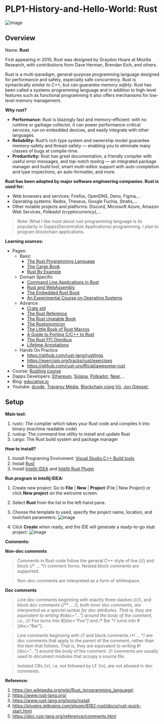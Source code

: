 # PLP1-History-and-Hello-World: Rust
![image](https://user-images.githubusercontent.com/88206341/154418337-aacad72f-c7ce-43d3-b39f-9a8a8f3c083d.png)
## Overview
Name: **Rust**

First appearing in 2010, Rust was designed by Graydon Hoare at Mozilla Research, with contributions from Dave Herman, Brendan Eich, and others.

Rust is a multi-paradigm, general-purpose programming language designed for performance and safety, especially safe concurrency. Rust is syntactically _similar to C++_, but can guarantee _memory safety_. Rust has been called a systems programming language and in addition to high-level features such as functional programming it also offers mechanisms for low-level memory management.

**Why rust?**
- **Performance:** Rust is blazingly fast and memory-efficient: with no runtime or garbage collector, it can power performance-critical services, run on embedded devices, and easily integrate with other languages.
- **Reliability:** Rust’s rich type system and ownership model guarantee memory-safety and thread-safety — enabling you to eliminate many classes of bugs at compile-time.
- **Productivity:** Rust has great documentation, a friendly compiler with useful error messages, and top-notch tooling — an integrated package manager and build tool, smart multi-editor support with auto-completion and type inspections, an auto-formatter, and more.

**Rust has been adopted by major software engineering companies. Rust is used for:**
- Web browsers and services: Firefox, OpenDNS, Deno, Figma,...
- Operating systems: Redox, Theseus, Google Fuchia, Stratis,...
- Other notable projects and platforms: Discord, Microsoft Azure, Amazon Web Services, _Polkadot (cryptocurrency)_,...

> Note: What I like most about rust programming language is its popularity in Dapps(Decentralize Applications) programming. I plan to program blockchain applications. 

**Learning sources:**
- Pages: 
  - Basic
    - [The Rust Programming Language](https://doc.rust-lang.org/stable/book/)
    - [The Cargo Book](https://doc.rust-lang.org/cargo/index.html)
    - [Rust By Example](https://doc.rust-lang.org/rust-by-example/)
  - Domain Specific
    - [Command Line Applications in Rust](https://rust-cli.github.io/book/index.html)
    - [Rust and WebAssembly](https://rustwasm.github.io/docs/book/#how-to-read-this-book)
    - [The Embedded Rust Book](https://doc.rust-lang.org/stable/embedded-book/)
    - [An Experimental Course on Operating Systems](https://cs140e.sergio.bz/)
  - Advance
    - [Crate std](https://doc.rust-lang.org/std/index.html)
    - [The Rust Reference](https://doc.rust-lang.org/reference/index.html)
    - [The Rust Unstable Book](https://doc.rust-lang.org/nightly/unstable-book/index.html)
    - [The Rustonomicon](https://doc.rust-lang.org/nomicon/)
    - [The Little Book of Rust Macros](https://veykril.github.io/tlborm/introduction.html)
    - [A Guide to Porting C/C++ to Rust](https://locka99.gitbooks.io/a-guide-to-porting-c-to-rust/content/)
    - [The Rust FFI Omnibus](https://jakegoulding.com/rust-ffi-omnibus/)
    - [Lifetime Annotations](https://www.youtube.com/watch?v=rAl-9HwD858&list=PLqbS7AVVErFiWDOAVrPt7aYmnuuOLYvaO&t=0s)
  - Hands On Practice
    - https://github.com/rust-lang/rustlings
    - https://exercism.org/tracks/rust/exercises
    - https://github.com/rust-unofficial/awesome-rust
- Course: [Rustling course](https://github.com/rust-lang/rustlings/)
- Dapps Developers: [Ethereum](https://ethereum.org/en/developers/docs/programming-languages/rust/), [Solana](https://docs.solana.com/developing/on-chain-programs/developing-rust), [Polkadot](https://polkadot.network/technology/), [Near](https://docs.near.org/docs/develop/contracts/rust/intro),...
- Blog: [educative.io](https://www.educative.io/blog/rust-tutorial-from-scratch)
- Youtube: [dcode](https://www.youtube.com/watch?v=vOMJlQ5B-M0&list=PLVvjrrRCBy2JSHf9tGxGKJ-bYAN_uDCUL), [Traversy Media](https://www.youtube.com/watch?v=zF34dRivLOw), [Blockchain cùng Vũ](https://www.youtube.com/watch?v=k9dM0SiX9iU&list=PLFnEYduGTiXE2ejxmzTIraP2feI-pmeuw), [Jon Gjenset](https://www.youtube.com/channel/UC_iD0xppBwwsrM9DegC5cQQ), 


## Setup

**Main tool:**
1. rustc: The complier which takes your Rust code and compiles it into binary (machine readable code)
2. rustup: The command line utility to install and update Rust
3. cargo: The Rust build system and package manager

**How to install?**
1. Install Programing Enviroment: [Visual Studio C++ Build tools](https://visualstudio.microsoft.com/visual-cpp-build-tools/) 
2. Install [Rust](https://www.rust-lang.org/tools/install)
3. Install [Intellij IDEA](https://www.jetbrains.com/idea/) and [Intellij Rust Plugin](https://www.jetbrains.com/rust/)

**Run program in Intellij IDEA:**
1. Create new project: Go to **File** | **New** | **Project** (File | New Project) or click **New project** on the welcome screen.
2. Select **Rust** from the list in the left-hand pane.
3. Choose the template to used, specify the project name, location, and toolchain parameters:
![image](https://user-images.githubusercontent.com/88206341/154417869-3540cdb4-8be8-4d91-8ea9-7f66bc66d4ae.png)

4. Click **Create** when ready, and the IDE will generate a ready-to-go stub project:
![image](https://user-images.githubusercontent.com/88206341/154417918-4ab4f2ae-7327-4f1f-9e83-6de50179ff17.png)


**Comments:**

**Non-doc comments**
>Comments in Rust code follow the general C++ style of line (//) and block (/* ... */) comment forms. Nested block comments are supported.

>Non-doc comments are interpreted as a form of whitespace.

**Doc comments**
>Line doc comments beginning with exactly three slashes (///), and block doc comments (/** ... */), both inner doc comments, are interpreted as a special syntax for doc attributes. That is, they are equivalent to writing #[doc="..."] around the body of the comment, i.e., /// Foo turns into #[doc="Foo"] and /** Bar */ turns into #[doc="Bar"].

>Line comments beginning with //! and block comments /*! ... */ are doc comments that apply to the parent of the comment, rather than the item that follows. That is, they are equivalent to writing #![doc="..."] around the body of the comment. //! comments are usually used to document modules that occupy a source file.

>Isolated CRs (\r), i.e. not followed by LF (\n), are not allowed in doc comments.

**Reference:**
1. https://en.wikipedia.org/wiki/Rust_(programming_language)
2. https://www.rust-lang.org/
3. https://www.rust-lang.org/tools/install
4. https://plugins.jetbrains.com/plugin/8182-rust/docs/rust-quick-start.html
5. https://doc.rust-lang.org/reference/comments.html
